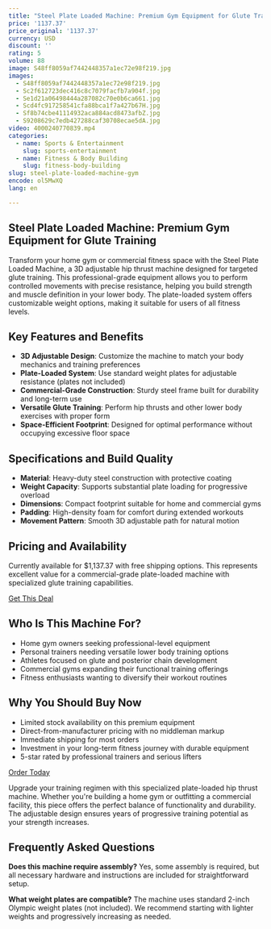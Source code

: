 ```yaml
---
title: "Steel Plate Loaded Machine: Premium Gym Equipment for Glute Training"
price: '1137.37'
price_original: '1137.37'
currency: USD
discount: ''
rating: 5
volume: 88
image: S48ff8059af7442448357a1ec72e98f219.jpg
images:
  - S48ff8059af7442448357a1ec72e98f219.jpg
  - Sc2f612723dec416c8c7079facfb7a904f.jpg
  - Se1d21a06498444a287082c70e0b6ca661.jpg
  - Scd4fc917258541cfa88bca1f7a427b67H.jpg
  - Sf8b74cbe41114932aca884acd8473afbZ.jpg
  - S9208629c7edb427288caf30708ecae5dA.jpg
video: 4000240770839.mp4
categories:
  - name: Sports & Entertainment
    slug: sports-entertainment
  - name: Fitness & Body Building
    slug: fitness-body-building
slug: steel-plate-loaded-machine-gym
encode: ol5MwXQ
lang: en

---
```


## Steel Plate Loaded Machine: Premium Gym Equipment for Glute Training

Transform your home gym or commercial fitness space with the Steel Plate Loaded Machine, a 3D adjustable hip thrust machine designed for targeted glute training. This professional-grade equipment allows you to perform controlled movements with precise resistance, helping you build strength and muscle definition in your lower body. The plate-loaded system offers customizable weight options, making it suitable for users of all fitness levels.

## Key Features and Benefits

- **3D Adjustable Design**: Customize the machine to match your body mechanics and training preferences
- **Plate-Loaded System**: Use standard weight plates for adjustable resistance (plates not included)
- **Commercial-Grade Construction**: Sturdy steel frame built for durability and long-term use
- **Versatile Glute Training**: Perform hip thrusts and other lower body exercises with proper form
- **Space-Efficient Footprint**: Designed for optimal performance without occupying excessive floor space

## Specifications and Build Quality

- **Material**: Heavy-duty steel construction with protective coating
- **Weight Capacity**: Supports substantial plate loading for progressive overload
- **Dimensions**: Compact footprint suitable for home and commercial gyms
- **Padding**: High-density foam for comfort during extended workouts
- **Movement Pattern**: Smooth 3D adjustable path for natural motion

## Pricing and Availability

Currently available for $1,137.37 with free shipping options. This represents excellent value for a commercial-grade plate-loaded machine with specialized glute training capabilities.

<div class="flex justify-center my-2">
  <a href="https://buy.csgad.com/ol5MwXQ" rel="nofollow sponsored" target="_blank" class="py-2 px-4 rounded-md text-white font-semibold bg-gradient-to-r from-[#f73c22] to-[#ff7b48]">Get This Deal</a>
</div>

## Who Is This Machine For?

- Home gym owners seeking professional-level equipment
- Personal trainers needing versatile lower body training options
- Athletes focused on glute and posterior chain development
- Commercial gyms expanding their functional training offerings
- Fitness enthusiasts wanting to diversify their workout routines

## Why You Should Buy Now

- Limited stock availability on this premium equipment
- Direct-from-manufacturer pricing with no middleman markup
- Immediate shipping for most orders
- Investment in your long-term fitness journey with durable equipment
- 5-star rated by professional trainers and serious lifters

<div class="flex justify-center my-2">
  <a href="https://buy.csgad.com/ol5MwXQ" rel="nofollow sponsored" target="_blank" class="py-2 px-4 rounded-md text-white font-semibold bg-gradient-to-r from-[#f73c22] to-[#ff7b48]">Order Today</a>
</div>

Upgrade your training regimen with this specialized plate-loaded hip thrust machine. Whether you're building a home gym or outfitting a commercial facility, this piece offers the perfect balance of functionality and durability. The adjustable design ensures years of progressive training potential as your strength increases.

## Frequently Asked Questions

**Does this machine require assembly?**
Yes, some assembly is required, but all necessary hardware and instructions are included for straightforward setup.

**What weight plates are compatible?**
The machine uses standard 2-inch Olympic weight plates (not included). We recommend starting with lighter weights and progressively increasing as needed.